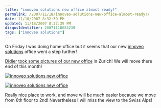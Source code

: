 ```yaml
---
title: "innoveo solutions new office almost ready!"
permalink: /2007/11/18/innoveo-solutions-new-office-almost-ready!/
date: 11/18/2007 8:32:39 PM
updated: 11/18/2007 8:32:39 PM
disqusIdentifier: 20071118083239
tags: ["innoveo solutions"]
---
```

On Friday I was doing home office but it seems that our new [innoveo solutions](http://www.innoveo.com/) office went a step further! 

[Didier](http://www.didierbeck.com/) [took some pictures of our new office](http://www.didierbeck.com/2007/11/innoveo-new-office-almost-ready.php) in Zurich! We will move there end of this month!
<!-- more -->

[![innoveo solutions new office](http://static.flickr.com/2001/2042473491_750f0ec3c0.jpg)](http://www.flickr.com/photos/84825090@N00/2042473491/ "innoveo solutions new office")

[![innoveo solutions new office](http://static.flickr.com/2003/2042473409_29629a3d79.jpg)](http://www.flickr.com/photos/84825090@N00/2042473409/ "innoveo solutions new office")

Really nice place to work, and move will be much easier because we move from 6th floor to 2nd! Nevertheless I will miss the view to the Swiss Alps!
